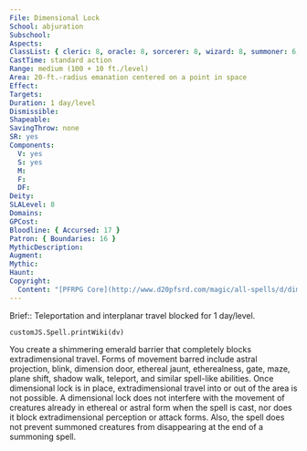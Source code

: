 ```yaml
---
File: Dimensional Lock
School: abjuration
Subschool: 
Aspects: 
ClassList: { cleric: 8, oracle: 8, sorcerer: 8, wizard: 8, summoner: 6, unchained summoner: 6, psychic: 8 }
CastTime: standard action
Range: medium (100 + 10 ft./level)
Area: 20-ft.-radius emanation centered on a point in space
Effect: 
Targets: 
Duration: 1 day/level
Dismissible: 
Shapeable: 
SavingThrow: none
SR: yes
Components:
  V: yes
  S: yes
  M: 
  F: 
  DF: 
Deity: 
SLALevel: 8
Domains: 
GPCost: 
Bloodline: { Accursed: 17 }
Patron: { Boundaries: 16 }
MythicDescription: 
Augment: 
Mythic: 
Haunt: 
Copyright:
  Content: "[PFRPG Core](http://www.d20pfsrd.com/magic/all-spells/d/dimensional-lock)"
---
```

Brief:: Teleportation and interplanar travel blocked for 1 day/level.

```dataviewjs
customJS.Spell.printWiki(dv)
```

You create a shimmering emerald barrier that completely blocks extradimensional travel. Forms of movement barred include astral projection, blink, dimension door, ethereal jaunt, etherealness, gate, maze, plane shift, shadow walk, teleport, and similar spell-like abilities. Once dimensional lock is in place, extradimensional travel into or out of the area is not possible. A dimensional lock does not interfere with the movement of creatures already in ethereal or astral form when the spell is cast, nor does it block extradimensional perception or attack forms. Also, the spell does not prevent summoned creatures from disappearing at the end of a summoning spell.
